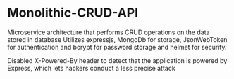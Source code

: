# Monolithic-CRUD-API
 Microservice architecture that performs CRUD operations on the data stored in database
 Utilizes expressjs, MongoDb for storage, JsonWebToken for authentication and bcrypt for password storage and helmet for security.
 
 Disabled X-Powered-By header to detect that the application is powered by Express, which lets hackers conduct a less precise attack
